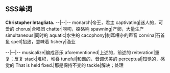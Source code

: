 ## SSS单词
__Christopher Intagliata.__
--|--|--
monarch|帝王，君主
captivating|迷人的，可爱的
chorus|合唱团
chatter|唠叨，硌硌响
spawning|产卵，大量生产
simultaneous|同时的
aquatic|水生的
cacophony|刺耳嘈杂的声音
corvina|石首鱼
spell|招致，意味着
fishery|渔业

--|--|--
musicalize|编成音乐
aforementioned|上述的，前述的
reiteration|重复；反复
stack|堆积，堆叠
tuneful|和谐的，音调优美的
perceptual|知觉的，感觉的
That is held fixed.|那是保持不变的
tackle|解决；处理
